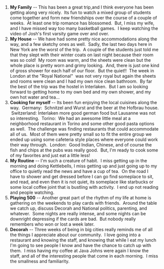 <!--
.. title: Things I Miss the Most after 21 days on the Road
.. date: 2011/01/25
.. slug: things-i-miss-the-most-after-21-days-on-the-road
.. tags: Travel, Jterm11
.. link: 
.. description: 
-->


<div><ol><li><strong>My Family</strong> -- This has been a great trip,and I think everyone has been getting along very nicely.  Its fun to watch a mixed group of students come together and form new friendships over the course of a couple of weeks.  At least one trip romance has blossomed.  But, I miss my wife, and I have missed way too many basketball games.  I keep watching the video of Josh's first varsity game over and over.</li><li><strong>My House</strong> -- We have had some pretty nice accommodations along the way, and a few sketchy ones as well.  Sadly, the last two days here in New York are the worst of the trip.  A couple of the students just told me that they slept with their winter coats on last night because their room was so cold!  My room was warm, and the sheets were clean but the whole place is pretty worn and grimy looking.  And, there is just one kind of gross shower for each half of our floor.  But the quiet!!  The week in London at the "Royal National"  was not very royal but again the sheets and rooms were clean and I had my own nice clean bathroom.  By far the best of the trip was the hostel in Interlaken.  But I am so looking forward to getting home to my own bed and my own shower, and my own hot water and tea...</li><li><strong>Cooking for myself</strong> -- Its been fun enjoying the local cuisines along the way.  Germany:  Schnitzel and Wurst and the beer at the Hofbrau house.  Switzerland: Interlaken more good german food but Lausanne was not so interesting.  Torino:  We had an awesome little meal at a neighborhood restaurant in Torino and some other good pasta options as well.  The challenge was finding restaurants that could accommodate all of us.  Most of them were pretty small so to fit the entire group we ended up using some cafeteria style places where everyone could work their way through.  London:  Good Indian, Chinese, and of course the fish and chips at the pubs was really good.  But, I'm ready to cook some of my favorites and just eat a little less!</li><li><strong>My Routine</strong> -- I'm such a creature of habit.  I miss getting up in the morning and doing Kettlebells, I miss getting up and just going up to my office to quietly read the news and have a cup of tea.  On the road I have to shower and get dressed before I can go find someplace to sit, and read, and even then it is not quiet, its someplace like starbucks or some local coffee joint that is bustling with activity.  I end up not reading and people watching.</li><li><strong>Playing 500</strong> -- Another great part of the rhythm of my life at home is gathering on the weekends to play cards with friends.  Around the table we catch up, discuss Decorah and National politics, parenting, and whatever.  Some nights are really intense, and some nights can be downright depressing if the cards are bad.  But nobody really remembers who won or lost a week later.</li><li><strong>Decorah</strong> -- Three weeks of being in big cities really reminds me of all the things I appreciate about our community.  I love going into a restaurant and knowing the staff, and knowing that while I eat my lunch I'm going to see people I know and have the chance to catch up with them.  I miss having my coffee at Java Johns were again I know the staff, and all of the interesting people that come in each morning.  I miss the smallness and familiarity.</li></ol></div><div></div><div></div><div class="blogger-post-footer"><img width='1' height='1' src='https://blogger.googleusercontent.com/tracker/2759017781463016019-4352687159455891480?l=blog.bonelakesoftware.com' alt='' /></div>
